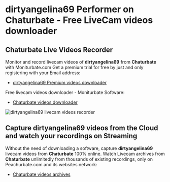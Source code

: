 # dirtyangelina69 Performer on Chaturbate - Free LiveCam videos downloader

## Chaturbate Live Videos Recorder

Monitor and record livecam videos of **dirtyangelina69** from **Chaturbate** with Moniturbate.com
Get a premium trial for free by just and only registering with your Email address:
* [dirtyangelina69 Premium videos downloader](https://moniturbate.com/request-demo-licence-key.html)

Free livecam videos downloader - Moniturbate Software:
* [Chaturbate videos downloader](https://moniturbate.com/moniturbate-download-software.html)

![dirtyangelina69 livecam videos recorder](https://peachurnet.com/templates/moniturbate-software.png)


## Capture dirtyangelina69 videos from the Cloud and watch your recordings on Streaming

Without the need of downloading a software, capture **dirtyangelina69** livecam videos from **Chaturbate** 100% online.
Watch Livecam archives from **Chaturbate** unlimitedly from thousands of existing recordings, only on Peachurbate.com and its websites network:
* [Chaturbate videos archives](https://peachurnet.com/)